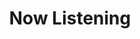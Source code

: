 ---
description: 发现你听到旋律或歌曲的名字和其他信息。界面美观，矩形中含有圆形元素。
layout: post
results:
- primaryGenreName: Music
  version: '1.0'
  artworkUrl100: http://a116.phobos.apple.com/us/r1000/077/Purple/v4/c8/72/10/c872107a-cc23-165b-e0da-18cbdcf12c65/mzl.xggnwgzz.png
  trackViewUrl: https://itunes.apple.com/cn/app/now-listening/id643331916?mt=8&uo=4
  artworkUrl60: http://a1627.phobos.apple.com/us/r1000/088/Purple2/v4/38/41/85/38418580-26c6-8b6a-5bbe-c041aced9464/Icon.png
  sellerName: Joao Victor Vital
  supportedDevices:
  - iPodTouchourthGen
  - iPadThirdGen4G
  - iPhone4
  - iPadThirdGen
  - iPadFourthGen4G
  - iPhone-3GS
  - iPodTouchThirdGen
  - iPadFourthGen
  - iPad3G
  - iPhone5
  - iPadWifi
  - iPodTouchFifthGen
  - iPad2Wifi
  - iPadMini4G
  - iPad23G
  - iPadMini
  - iPhone4S
  genres:
  - 音乐
  - 社交
  trackName: Now Listening
  description: "• Free for a limited time!\n\nShare with friends the music
    you're into at the moment. Now Listening checks what's playing on your
    device and creates a nice poster that you can share. \n\n• The app automatically
    learns the colors from the album cover of what you're listening, and uses
    those colors in the poster for a greater effect.\n\n• Show your love:
    you can share right from the app to Instagram, Twitter and Facebook.\n\n•
    Top Listened Music: do you know what you have played the most? Now Listening
    lists your top listened music. And you can share that list too!"
  price: 0
  trackId: 643331916
  releaseDate: '2013-06-09T03:51:25Z'
  screenshotUrls:
  - http://a3.mzstatic.com/us/r1000/065/Purple/v4/dd/11/46/dd1146fc-409f-79f1-2546-16751fed4713/mzl.ekffkosz.1136x1136-75.jpg
  - http://a2.mzstatic.com/us/r1000/086/Purple2/v4/2d/de/3f/2dde3f04-a47c-26d4-8ad0-a5dcbe9924d3/mzl.phcosusc.1136x1136-75.jpg
  - http://a4.mzstatic.com/us/r1000/087/Purple/v4/ed/c6/16/edc616f7-6559-f84c-5f42-675bad6fd1a7/mzl.cbieojen.1136x1136-75.jpg
  - http://a1.mzstatic.com/us/r1000/095/Purple2/v4/b2/d8/6a/b2d86ae9-245c-1d81-568e-b7e26e218502/mzl.dsosbvss.1136x1136-75.jpg
  - http://a5.mzstatic.com/us/r1000/066/Purple/v4/ce/fd/7b/cefd7be4-ffb5-28b8-b99c-8e8034244ecc/mzl.luarqrjc.1136x1136-75.jpg
  artistViewUrl: https://itunes.apple.com/cn/artist/jvico/id516172709?uo=4
  primaryGenreId: 6011
  kind: software
  fileSizeBytes: '423198'
  bundleId: com.jvico.NowListening
  trackContentRating: 4+
  artistName: JVico
  trackCensoredName: Now Listening
  isGameCenterEnabled: false
  contentAdvisoryRating: 4+
  languageCodesISO2A:
  - EN
  - PT
  features: &a []
  wrapperType: software
  artworkUrl512: http://a116.phobos.apple.com/us/r1000/077/Purple/v4/c8/72/10/c872107a-cc23-165b-e0da-18cbdcf12c65/mzl.xggnwgzz.png
  formattedPrice: 免费
  artistId: 516172709
  genreIds:
  - '6011'
  - '6005'
  currency: CNY
  ipadScreenshotUrls: *a
category: 音乐
tags: tag1
resultCount: 1
title: Now Listening

---